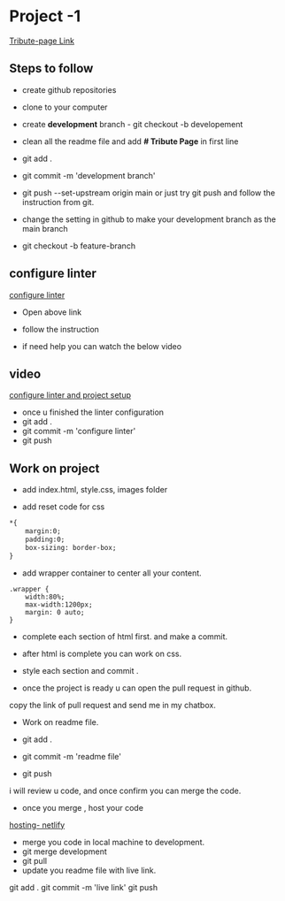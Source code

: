 # Project -1
[Tribute-page Link](https://tribute-page.freecodecamp.rocks/)

## Steps to follow
- create github repositories
- clone to your computer
- create **development** branch - git checkout -b developement
- clean all the readme file and add **# Tribute Page** in first line
- git add .
- git commit -m 'development branch'
- git push --set-upstream origin main
or just try git push and follow the instruction from git.

- change the setting in github to make your development branch as the main branch

- git checkout -b feature-branch

## configure linter
[configure linter](https://github.com/microverseinc/linters-config/tree/master/html-css)

- Open above link
- follow the instruction

- if need help you can watch the below video 

## video

[configure linter and project setup](https://www.youtube.com/watch?v=qbhTKsPjZpg)

- once u finished the linter configuration 
- git add .
- git commit -m 'configure linter'
- git push

## Work on project

- add index.html, style.css, images folder

- add reset code for css

```html
*{
    margin:0;
    padding:0;
    box-sizing: border-box;
}

```

- add wrapper container to center all your content.

```
.wrapper {
    width:80%;
    max-width:1200px;
    margin: 0 auto;
}
```

- complete each section of html first. and make a commit.

- after html is complete you can work on css.
- style each section and commit .

- once the project is ready u can open the pull request in github.

copy the link of pull request and send me in my chatbox.

- Work on readme file.

- git add .
- git commit -m 'readme file'
- git push

i will review u code, and once confirm you can merge the code.

- once you merge , host your code

[hosting- netlify](https://www.netlify.com/)

- merge you code in local machine to development.
- git merge development
- git pull
- update you readme file with live link.

git add .
git commit -m 'live link'
git push
